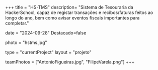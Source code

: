+++
title = "HS-TMS"
description= "Sistema de Tesouraria da HackerSchool, capaz de registar transações e recibos/faturas feitos ao longo do ano, bem como avisar eventos fiscais importantes para completar." 

date = "2024-09-28" 
Destacado=false 

photo = "hstms.jpg" 

type = "currentProject" 
layout = "projeto" 

teamPhotos = ["AntonioFigueiras.jpg", "FilipeVarela.png"] 
+++
